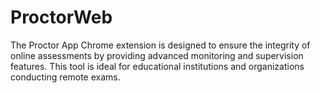 # ProctorWeb
The Proctor App Chrome extension is designed to ensure the integrity of online assessments by providing advanced monitoring and supervision features. This tool is ideal for educational institutions and organizations conducting remote exams.
